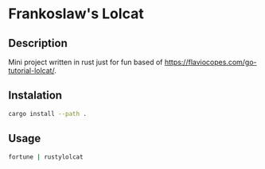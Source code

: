# Frankoslaw's Lolcat

## Description
Mini project  written in rust just for fun based of https://flaviocopes.com/go-tutorial-lolcat/.

## Instalation
```sh
cargo install --path .
```

## Usage
```sh
fortune | rustylolcat
```